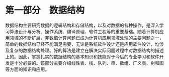 # 第一部分　数据结构

数据结构主要研究数据的逻辑结构和存储结构，以及对数据的各种操作，是深入学习算法设计与分析、操作系统、编译原理、软件工程等的重要基础。随着计算机应用领域的不断扩展，非数值计算问题已成为计算机应用领域处理的主要问题之一，简单的数据结构已经不能满足需要，无论是系统软件设计还是应用软件设计，均涉及复杂的数据结构处理。好的算法是建立在解决实际问题过程中对数据结构的描述上的。因此，掌握扎实的数据结构的基本知识和技能对于今后的专业学习和软件开发是十分必要的。该部分主要介绍线性表、栈、队列、串、数组、广义表、树和图等方面的知识和应用。



